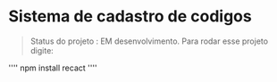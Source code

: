 # Sistema de cadastro de codigos #

> Status do projeto : EM desenvolvimento.
Para rodar esse projeto digite:

''''
npm install recact
''''
